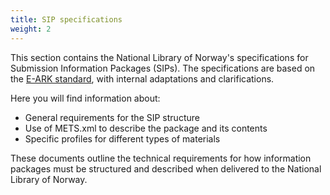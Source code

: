 ```yaml
---
title: SIP specifications
weight: 2
---
```


This section contains the National Library of Norway's specifications for Submission Information Packages (SIPs). The specifications are based on the [E-ARK standard](https://dilcis.eu/), with internal adaptations and clarifications.

Here you will find information about:
* General requirements for the SIP structure
* Use of METS.xml to describe the package and its contents
* Specific profiles for different types of materials

These documents outline the technical requirements for how information packages must be structured and described when delivered to the National Library of Norway.